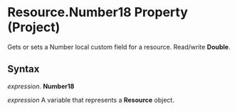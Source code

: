 
# Resource.Number18 Property (Project)

Gets or sets a Number local custom field for a resource. Read/write  **Double**.


## Syntax

 _expression_. **Number18**

 _expression_ A variable that represents a **Resource** object.

